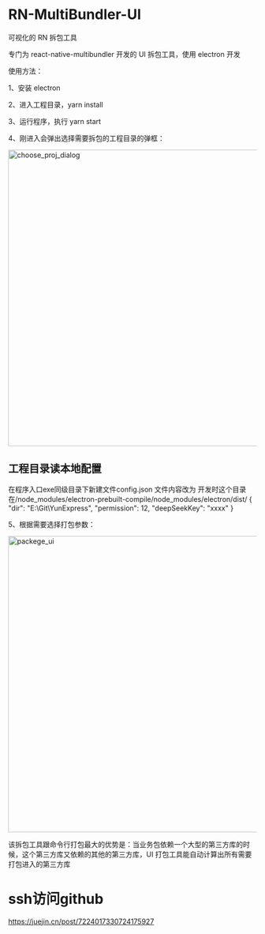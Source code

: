 # RN-MultiBundler-UI

可视化的 RN 拆包工具

专门为 react-native-multibundler 开发的 UI 拆包工具，使用 electron 开发

使用方法：

1、安装 electron

2、进入工程目录，yarn install

3、运行程序，执行 yarn start

4、刚进入会弹出选择需要拆包的工程目录的弹框：

<img src="https://github.com/smallnew/RN-MultiBundler-UI/raw/master/readme/choose_proj_dialog.jpg" width="600" alt="choose_proj_dialog"></img>

## 工程目录读本地配置
在程序入口exe同级目录下新建文件config.json 文件内容改为
开发时这个目录在/node_modules/electron-prebuilt-compile/node_modules/electron/dist/
{
    "dir": "E:\\Git\\YunExpress",
    "permission": 12,
    "deepSeekKey": "xxxx"
}

5、根据需要选择打包参数：

<img src="https://github.com/smallnew/RN-MultiBundler-UI/raw/master/readme/packege_ui.jpg" width="600" alt="packege_ui"></img>

该拆包工具跟命令行打包最大的优势是：当业务包依赖一个大型的第三方库的时候，这个第三方库又依赖的其他的第三方库，UI 打包工具能自动计算出所有需要打包进入的第三方库

# ssh访问github
https://juejin.cn/post/7224017330724175927
